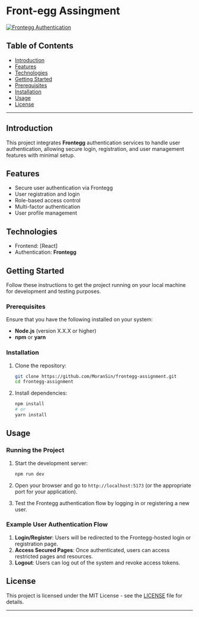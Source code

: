# Front-egg Assingment

[![Frontegg Authentication](https://img.shields.io/badge/Frontegg-Authentication-blue)](https://frontegg.com)

## Table of Contents

- [Introduction](#introduction)
- [Features](#features)
- [Technologies](#technologies)
- [Getting Started](#getting-started)
- [Prerequisites](#prerequisites)
- [Installation](#installation)
- [Usage](#usage)
- [License](#license)

---

## Introduction

This project integrates **Frontegg** authentication services to handle user authentication, allowing secure login, registration, and user management features with minimal setup.

## Features

- Secure user authentication via Frontegg
- User registration and login
- Role-based access control
- Multi-factor authentication
- User profile management

## Technologies

- Frontend: [React]
- Authentication: **Frontegg**

## Getting Started

Follow these instructions to get the project running on your local machine for development and testing purposes.

### Prerequisites

Ensure that you have the following installed on your system:

- **Node.js** (version X.X.X or higher)
- **npm** or **yarn**

### Installation

1. Clone the repository:

   ```bash
   git clone https://github.com/MoranSin/frontegg-assignment.git
   cd frontegg-assignment
   ```

2. Install dependencies:

   ```bash
   npm install
   # or
   yarn install
   ```

## Usage

### Running the Project

1. Start the development server:

   ```bash
   npm run dev
   ```

2. Open your browser and go to `http://localhost:5173` (or the appropriate port for your application).

3. Test the Frontegg authentication flow by logging in or registering a new user.

### Example User Authentication Flow

1. **Login/Register**: Users will be redirected to the Frontegg-hosted login or registration page.
2. **Access Secured Pages**: Once authenticated, users can access restricted pages and resources.
3. **Logout**: Users can log out of the system and revoke access tokens.

## License

This project is licensed under the MIT License - see the [LICENSE](LICENSE) file for details.

---
